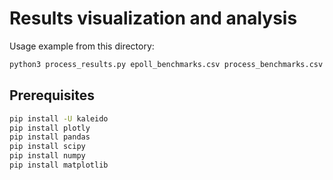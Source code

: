 # Results visualization and analysis

Usage example from this directory:

```bash
python3 process_results.py epoll_benchmarks.csv process_benchmarks.csv thread_benchmarks.csv

```

## Prerequisites
```bash
pip install -U kaleido
pip install plotly
pip install pandas
pip install scipy
pip install numpy
pip install matplotlib
```